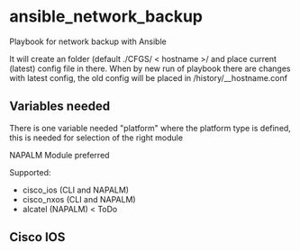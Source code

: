# ansible_network_backup
Playbook for network backup with Ansible

It will create an folder (default ./CFGS/ < hostname >/ and place current (latest) config file in there.
When by new run of playbook there are changes with latest config, the old config will be placed in /history/<date>_<time>_hostname.conf

Variables needed
----------------
There is one variable needed "platform"  where the platform type is defined, this is needed for selection of the right module

NAPALM Module preferred

Supported:
* cisco_ios (CLI and NAPALM)
* cisco_nxos (CLI and NAPALM)
* alcatel (NAPALM) < ToDo


Cisco IOS
-------



